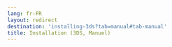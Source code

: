 ```yaml
---
lang: fr-FR
layout: redirect
destination: 'installing-3ds?tab=manual#tab-manual'
title: Installation (3DS, Manuel)
---
```


